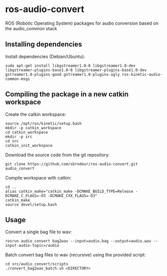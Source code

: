 # ros-audio-convert
ROS (Robotic Operating System) packages for audio conversion based on the audio_common stack

## Installing dependencies

Install dependencies (Debian/Ubuntu):
```
sudo apt-get install libgstreamer1.0-0 libgstreamer1.0-dev libgstreamer-plugins-base1.0-0 libgstreamer-plugins-base1.0-dev gstreamer1.0-plugins-good gstreamer1.0-plugins-ugly ros-kinetic-audio-common-msgs
```

## Compiling the package in a new catkin workspace

Create the catkin workspace:
```
source /opt/ros/kinetic/setup.bash
mkdir -p catkin_workspace
cd catkin_workspace
mkdir -p src
cd src
catkin_init_workspace
```

Download the source code from the git repository:
```
git clone https://github.com/sbrodeur/ros-audio-convert.git audio_convert
```

Compile workspace with catkin:
```
cd ..
alias catkin_make="catkin_make -DCMAKE_BUILD_TYPE=Release -DCMAKE_C_FLAGS=-O3 -DCMAKE_CXX_FLAGS=-O3"
catkin_make
source devel/setup.bash
```

## Usage

Convert a single bag file to wav:
```
rosrun audio_convert bag2wav --input=audio.bag --output=audio.wav --input-audio-topic=/audio
```

Batch convert bag files to wav (recursive) using the provided script:
```
cd src/audio_convert/scripts
./convert_bag2wav_batch.sh <DIRECTORY>
```